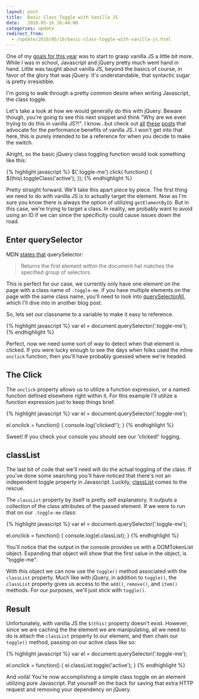 ```yaml
---
layout: post
title:  Basic Class Toggle with Vanilla JS
date:   2016-05-16 16:44:00
categories: update
redirect_from:
  - /update/2016/05/16/basic-class-toggle-with-vanilla-js.html
---
```


One of my [goals for this year](/update/2015/12/29/2015.html) was to start to grasp vanilla JS a little bit more. While I was in school, Javascript and jQuery pretty much went hand in hand. Little was taught about vanilla JS, beyond the basics of course, in favor of the glory that was jQuery. It's understandable, that syntactic sugar is pretty irresistible.

I'm going to walk through a pretty common desire when writing Javascript, the class toggle.

Let's take a look at how we would generally do this with jQuery. Beware though, you're going to see this next snippet and think "Why are we even trying to do this in vanilla JS?!". I know...but check out [all](http://alistapart.com/blog/post/choosing-vanilla-javascript) [these](http://gomakethings.com/ditching-jquery-for-vanilla-js/) [posts](https://teamtreehouse.com/community/pure-javascript-vs-jquery-2) that advocate for the performance benefits of vanilla JS. I won't get into that here, this is purely intended to be a reference for when you decide to make the switch.

Alright, so the basic jQuery class toggling function would look something like this:

{% highlight javascript %}
$('.toggle-me').click( function() {
  $(this).toggleClass('active');
});
{% endhighlight %}

Pretty straight forward. We'll take this apart piece by piece. The first thing we need to do with vanilla JS is to actually target the element. Now as I'm sure you know there is always the option of utilizing `getElementByID`. But in this case, we're trying to target a class. In reality, we probably want to avoid using an ID if we can since the specificity could cause issues down the road.

## Enter querySelector

MDN [states that](https://developer.mozilla.org/en-US/docs/Web/API/Document/querySelector) querySelector:

>Returns the first element within the document hat matches the specified group of selectors.

This is perfect for our case, we currently only have one element on the page with a class name of `.toggle-me`. If you have multiple elements on the page with the same class name, you'll need to look into [querySelectorAll](https://developer.mozilla.org/en-US/docs/Web/API/Document/querySelectorAll), which I'll dive into in another blog post.

So, lets set our classname to a variable to make it easy to reference.

{% highlight javascript %}
var el = document.querySelector('.toggle-me');
{% endhighlight %}

Perfect, now we need some sort of way to detect when that element is clicked. If you were lucky enough to see the days when folks used the inline `onclick` function, then you'll have probably guessed where we're headed.

## The Click

The `onclick` property allows us to utilize a function expression, or a named function defined elsewhere right within it. For this example I'll utilize a function expression just to keep things brief.

{% highlight javascript %}
var el = document.querySelector('.toggle-me');

el.onclick = function() {
  console.log('clicked!');
}
{% endhighlight %}

Sweet! If you check your console you should see our 'clicked!' logging.

## classList

The last bit of code that we'll need will do the actual toggling of the class. If you've done some searching you'll have noticed that there's not an independent toggle property in Javascript. Luckily, [classList](https://developer.mozilla.org/en-US/docs/Web/API/Element/classList) comes to the rescue.

The `classList` property by itself is pretty self explanatory. It outputs a collection of the class attributes of the passed element. If we were to run that on our `.toggle-me` class:

{% highlight javascript %}
var el = document.querySelector('.toggle-me');

el.onclick = function() {
  console.log(el.classList);
}
{% endhighlight %}

You'll notice that the output in the console provides us with a DOMTokenList object. Expanding that object will show that the first value in the object, is "toggle-me".

With this object we can now use the `toggle()` method associated with the `classList` property. Much like with jQuery, in addition to `toggle()`, the `classList` property gives us access to the `add()`, `remove()`, and `item()` methods. For our purposes, we'll just stick with `toggle()`.

## Result

Unfortunately, with vanilla JS the `$(this)` property doesn't exist. However, since we are caching the the element we are manipulating, all we need to do is attach the `classList` property to our element, and then chain our `toggle()` method, passing on our active class like so:

{% highlight javascript %}
var el = document.querySelector('.toggle-me');

el.onclick = function() {
  el.classList.toggle('active');
}
{% endhighlight %}

And voilà! You're now accomplishing a simple class toggle on an element utilizing pure Javascript. Pat yourself on the back for saving that extra HTTP request and removing your dependency on jQuery.